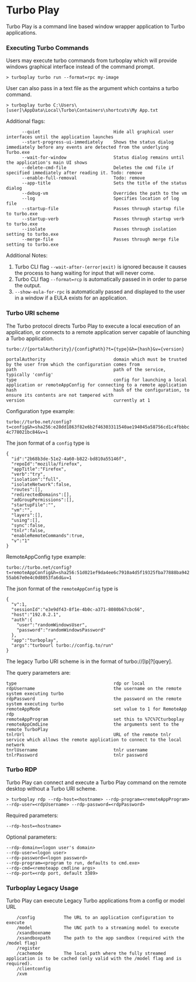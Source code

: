 # Turbo Play
Turbo Play is a command line based window wrapper application to Turbo applications.


### Executing Turbo Commands
Users may execute turbo commands from turboplay which will provide windows graphical interface instead of the command prompt.

    > turboplay turbo run --format=rpc my-image

User can also pass in a text file as the argument which contains a turbo command.

    > turboplay turbo C:\Users\[user]\AppData\Local\Turbo\Containers\shortcuts\My App.txt
 
Additional flags:
```
      --quiet                            Hide all graphical user interfaces until the application launches
      --start-progress-ui-immediately    Shows the status dialog immediately before any events are detected from the underlying Turbo.exe
      --wait-for-window                  Status dialog remains until the application's main UI shows 
      --delete-cmd-file                  Deletes the cmd file if specified immediately after reading it. Todo: remove 
      --enable-full-removal              Todo: remove
      --app-title                        Sets the title of the status dialog
      --debug-vm                         Overrides the path to the vm
      --log                              Specifies location of log file
      --startup-file                     Passes through startup file to turbo.exe
      --startup-verb                     Passes through startup verb to turbo.exe
      --isolate                          Passes through isolation setting to turbo.exe
      --merge-file                       Passes through merge file setting to turbo.exe
```
 
Additional Notes:
1. Turbo CLI flag `--wait-after-(error|exit)` is ignored because it causes the process to hang waiting for input that will never come.
2. Turbo CLI flag `--format=rcp` is automatically passed in in order to parse the output.
3. `--show-eula-for-rpc` is automatically passed and displayed to the user in a window if a EULA exists for an application.
	
### Turbo URI scheme

The Turbo protocol directs Turbo Play to execute a local execution of an application, or connects to a remote application server capable of launching a Turbo application.

```
turbo://{portalAuthority}/{configPath}?t={type}&h={hash}&v={version}

portalAuthority                          domain which must be trusted by the user from which the configuration comes from
path                                     path of the service, typically 'config'
type                                     config for launching a local application or remoteAppConfig for connecting to a remote application
hash                                     hash of the configuration, to ensure its contents are not tampered with
version                                  currently at 1
```

Configuration type example:

`turbo://turbo.net/config?t=config&h=sha256:e28dd1863f82e6b2f46303311540ae194045a58756cd1c4fbbbc4c778021bc84&v=1`

The json format of a `config` type is

```
{
  "id":"2b68b3de-51e2-4a60-b822-bd810a55146f",
  "repoId":"mozilla/firefox",
  "appTitle":"Firefox",
  "verb":"try",
  "isolation":"full",
  "isolateNetwork":false,
  "routes":[],
  "redirectedDomains":[],
  "adGroupPermissions":[],
  "startupFile":"",
  "vm":"",
  "layers":[],
  "using":[],
  "sync":false,
  "tnlr":false,
  "enableRemoteCommands":true,
  "v":"1"
}
```

RemoteAppConfig type example:

`turbo://turbo.net/config?t=remoteAppConfig&h=sha256:51d021ef9da4ee6c7910a4d5f19325fba77888ba94255ab67e0e4c0d8053fa6d&v=1`

The json format of the `remoteAppConfig` type is

```
{
  "v":1,
  "sessionId":"e3e9df43-8f1e-4b0c-a371-8080b67cbc66",
  "host":"192.0.2.1",
  "auth":{
    "user":"randomWindowsUser",
    "password":"randomWindowsPassword"
  },
  "app":"turboplay",
  "args":"turbourl turbo://config.to/run"
}
```

The legacy Turbo URI scheme is in the format of turbo://[Ip]?[query].

The query parameters are:
```
type                                     rdp or local
rdpUsername                              the username on the remote system executing turbo 
rdpPassword                              the password on the remote system executing turbo
remoteAppMode                            set value to 1 for RemoteApp rdp
remoteAppProgram                         set this to %7C%7Cturboplay
remoteAppCmdLine                         the arguments sent to the remote TurboPlay
tnlrUrl                                  URL of the remote tnlr service which allows the remote application to connect to the local network
tnrlUsername                             tnlr username
tnlrPassword                             tnlr password
```



### Turbo RDP

Turbo Play can connect and execute a Turbo Play command on the remote desktop without a Turbo URI scheme.

```
> turboplay rdp --rdp-host=<hostname> --rdp-program=<remoteAppProgram> --rdp-user=<rdpUsername> --rdp-password=<rdpPassword>
```

Required parameters:
```
--rdp-host=<hostname>
```

Optional parameters:
```
--rdp-domain=<logon user's domain>
--rdp-user=<logon user>
--rdp-password=<logon password>
--rdp-program=<program to run, defaults to cmd.exe>
--rdp-cmd=<remoteapp cmdline args>
--rdp-port=<rdp port, default 3389>
```

### Turboplay Legacy Usage
Turbo Play can execute Legacy Turbo applications from a config or model URL

```
    /config           The URL to an application configuration to execute
    /model            The UNC path to a streaming model to execute
    /xsandboxname
    /xsandboxpath     The path to the app sandbox (required with the /model flag)
    /register
    /cachemode        The local path where the fully streamed application is to be cached (only valid with the /model flag and is required).
    /clientconfig
    /xvm
```


